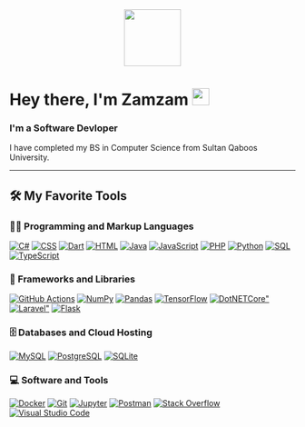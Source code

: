 <div id="header" align="center">
   <img src="https://media.giphy.com/media/M9gbBd9nbDrOTu1Mqx/giphy.gif" width="100"/>
 </div>
 
 
 <h1>
   Hey there, I'm Zamzam
   <img src="https://media.giphy.com/media/hvRJCLFzcasrR4ia7z/giphy.gif" width="30px"/>
 </h1>
 
 <h3>
   I'm a Software Devloper
 </h3>
 
 <p>
  I have completed my BS in Computer Science from Sultan Qaboos University.
 </p>
 
 ---
 
 ## 🛠️ My Favorite Tools
 
### 👨‍💻 Programming and Markup Languages

[![C#](https://custom-icon-badges.herokuapp.com/badge/C%23-68217A.svg?logo=cs2&logoColor=white)](https://github.com/search?q=user%3ADenverCoder1+language%3Acsharp)
[![CSS](https://img.shields.io/badge/CSS-1572B6.svg?logo=css3&logoColor=white)](https://github.com/search?q=user%3ADenverCoder1+language%3Acss)
[![Dart](https://img.shields.io/badge/Dart-15A6C4.svg?logo=dart&logoColor=white)](https://github.com/search?q=user%3ADenverCoder1+language%3Adart)
[![HTML](https://img.shields.io/badge/HTML-E34F26.svg?logo=html5&logoColor=white)](https://github.com/search?q=user%3ADenverCoder1+language%3Ahtml)
[![Java](https://img.shields.io/badge/Java-007396.svg?logo=java&logoColor=white)](https://github.com/search?q=user%3ADenverCoder1+language%3Ajava)
[![JavaScript](https://img.shields.io/badge/JavaScript-F7DF1E.svg?logo=javascript&logoColor=black)](https://github.com/search?q=user%3ADenverCoder1+language%3Ajavascript)
[![PHP](https://img.shields.io/badge/PHP-777BB4.svg?logo=php&logoColor=white)](https://github.com/search?q=user%3ADenverCoder1+language%3Aphp)
[![Python](https://img.shields.io/badge/Python-14354C.svg?logo=python&logoColor=white)](https://github.com/search?q=user%3ADenverCoder1+language%3Apython)
[![SQL](https://custom-icon-badges.herokuapp.com/badge/SQL-025E8C.svg?logo=database&logoColor=white)](https://github.com/search?q=user%3ADenverCoder1+language%3Asql)
[![TypeScript](https://img.shields.io/badge/TypeScript-007ACC.svg?logo=typescript&logoColor=white)](https://github.com/search?q=user%3ADenverCoder1+language%3AtypeScript)

 
 ### 🧰 Frameworks and Libraries
 
 <p>
     <a href="#"><img alt="GitHub Actions" src="https://img.shields.io/badge/GitHub%20Actions-2671E5.svg?logo=github%20actions&logoColor=white"></a>
     <a href="#"><img alt="NumPy" src="https://img.shields.io/badge/Numpy-013243.svg?logo=numpy&logoColor=white"></a>
     <a href="#"><img alt="Pandas" src="https://img.shields.io/badge/Pandas-150458.svg?logo=pandas&logoColor=white"></a>
     <a href="#"><img alt="TensorFlow" src="https://img.shields.io/badge/TensorFlow-FF6F00.svg?logo=TensorFlow&logoColor=white"></a>
     <a href="#"><img alt=DotNETCore" src="https://img.shields.io/badge/.NetCore-5C2D91?logo=.net&logoColor=white"></a>
     <a href="#"><img alt=Laravel" src="https://img.shields.io/badge/Laravel-E34F26?logo=laravel&logoColor=white"></a>
     <a href="#"><img alt="Flask" src="https://img.shields.io/badge/Flask-20232a.svg?logo=flask&logoColor=%2361DAFB"></a>
 </p>
 
 ### 🗄️ Databases and Cloud Hosting
 
 <p>
     <a href="#"><img alt="MySQL" src="https://img.shields.io/badge/MySQL-00f.svg?logo=mysql&logoColor=white"></a>
     <a href="#"><img alt="PostgreSQL" src ="https://img.shields.io/badge/PostgreSQL-316192.svg?logo=postgresql&logoColor=white"></a>
     <a href="#"><img alt="SQLite" src ="https://img.shields.io/badge/SQLite-07405e.svg?logo=sqlite&logoColor=white"></a>
 </p>
 
 ### 💻 Software and Tools
 
 <p>
     <a href="#"><img alt="Docker" src="https://img.shields.io/badge/Docker-0078d7.svg?logo=docker&logoColor=white"></a>
     <a href="#"><img alt="Git" src="https://img.shields.io/badge/Git-F05033.svg?logo=git&logoColor=white"></a>
     <a href="#"><img alt="Jupyter" src="https://img.shields.io/badge/Jupyter-F37626.svg?logo=Jupyter&logoColor=white"></a>
     <a href="#"><img alt="Postman" src="https://img.shields.io/badge/Postman-FF6C37?logo=postman&logoColor=white"></a>
     <a href="#"><img alt="Stack Overflow" src="https://img.shields.io/badge/-Stack%20Overflow-FE7A16?logo=stack-overflow&logoColor=white"></a>
     <a href="#"><img alt="Visual Studio Code" src="https://img.shields.io/badge/Visual%20Studio%20Code-0078d7.svg?logo=visual-studio-code&logoColor=white"></a>
 </p>
 
